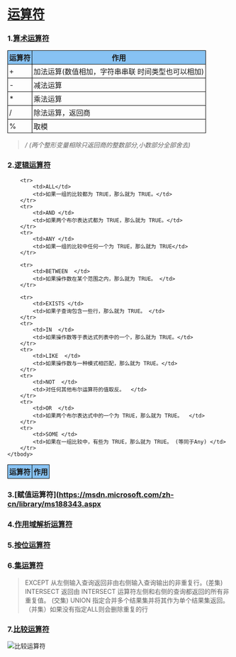 # [运算符](https://msdn.microsoft.com/zh-cn/library/ms174986.aspx)


<style>
    table {
        border-collapse:collapse;
    }
    table td, table th {
        border:1px solid #000000;
        padding:3px;
    }
        table th {
            background-color:#87c2f3;
        
        }
</style>

### 1.[算术运算符](https://msdn.microsoft.com/zh-cn/library/ms187716.aspx)



<table>
    <tbody>
        <tr>
            <th>运算符</th>
            <th>作用</th>
        </tr>
        <tr>
            <td>+</td>
            <td>加法运算(数值相加，字符串串联 时间类型也可以相加)</td>
        </tr>
        <tr>
            <td>-</td>
            <td>减法运算</td>
        </tr>
        <tr>
            <td>*</td>
            <td>乘法运算</td>
        </tr>
        <tr>
            <td>/</td>
            <td>除法运算，返回商</td>
        </tr>
                <tr>
            <td>%</td>
            <td>取模</td>
        </tr>
    </tbody>
</table>

> _/ (两个整形变量相除只返回商的整数部分,小数部分全部舍去)_

### 2.[逻辑运算符](https://msdn.microsoft.com/zh-cn/library/ms189773.aspx)

<table>
    <tbody>
        <tr>
            <th>运算符</th>
            <th>作用</th>
        </tr>

        <tr>
            <td>ALL</td>
            <td>如果一组的比较都为 TRUE，那么就为 TRUE。</td>
        </tr>
        <tr>
            <td>AND </td>
            <td>如果两个布尔表达式都为 TRUE，那么就为 TRUE。</td>
        </tr>
        <tr>
            <td>ANY </td>
            <td>如果一组的比较中任何一个为 TRUE，那么就为 TRUE</td>
        </tr>

        <tr>
            <td>BETWEEN  </td>
            <td>如果操作数在某个范围之内，那么就为 TRUE。 </td>
        </tr>

        <tr>
            <td>EXISTS </td>
            <td>如果子查询包含一些行，那么就为 TRUE。 </td>
        </tr>
        <tr>
            <td>IN  </td>
            <td>如果操作数等于表达式列表中的一个，那么就为 TRUE。</td>
        </tr>
        <tr>
            <td>LIKE  </td>
            <td>如果操作数与一种模式相匹配，那么就为 TRUE。</td>
        </tr>
        <tr>
            <td>NOT  </td>
            <td>对任何其他布尔运算符的值取反。  </td>
        </tr>
        <tr>
            <td>OR  </td>
            <td>如果两个布尔表达式中的一个为 TRUE，那么就为 TRUE。  </td>
        </tr>
        <tr>
            <td>SOME </td>
            <td>如果在一组比较中，有些为 TRUE，那么就为 TRUE。 (等同于Any) </td>
        </tr>
    </tbody>
</table>

### 3.[赋值运算符](https://msdn.microsoft.com/zh-cn/library/ms188343.aspx

### 4.[作用域解析运算符](https://msdn.microsoft.com/zh-cn/library/dd206995.aspx)

### 5.[按位运算符](https://msdn.microsoft.com/zh-cn/library/ms176122.aspx)

### 6.[集运算符](https://msdn.microsoft.com/zh-cn/library/ff848745.aspx)

> EXCEPT 从左侧输入查询返回非由右侧输入查询输出的非重复行。(差集)
> INTERSECT 返回由 INTERSECT 运算符左侧和右侧的查询都返回的所有非重复值。 (交集)
>  UNION 指定合并多个结果集并将其作为单个结果集返回。 （并集）如果没有指定ALL则会删除重复的行
>  

### 7.[比较运算符](https://msdn.microsoft.com/zh-cn/library/ms188074.aspx)

![比较运算符](/sql/比较运算符.png)